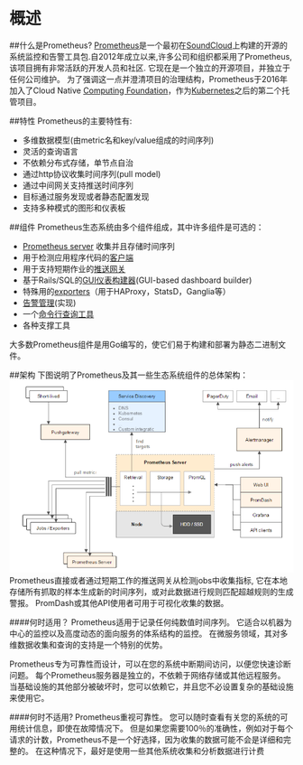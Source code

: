 概述
======

##什么是Prometheus?
[Prometheus](https://github.com/prometheus)是一个最初在[SoundCloud](http://soundcloud.com/)上构建的开源的系统监控和告警工具包.自2012年成立以来,许多公司和组织都采用了Prometheus,该项目拥有非常活跃的开发人员和社区.
它现在是一个独立的开源项目，并独立于任何公司维护。 为了强调这一点并澄清项目的治理结构，Prometheus于2016年加入了Cloud Native [Computing Foundation](https://cncf.io/)，作为[Kubernetes](http://kubernetes.io/)之后的第二个托管项目。

##特性
Prometheus的主要特性有:
- 多维数据模型(由metric名和key/value组成的时间序列)
- 灵活的查询语言
- 不依赖分布式存储，单节点自治
- 通过http协议收集时间序列(pull model)
- 通过中间网关支持推送时间序列
- 目标通过服务发现或者静态配置发现
- 支持多种模式的图形和仪表板

##组件
Prometheus生态系统由多个组件组成，其中许多组件是可选的：
- [Prometheus server](https://github.com/prometheus/prometheus) 收集并且存储时间序列
- 用于检测应用程序代码的[客户端](https://prometheus.io/docs/instrumenting/clientlibs/)
- 用于支持短期作业的[推送网关](https://github.com/prometheus/pushgateway)
- 基于Rails/SQL的[GUI仪表构建器](https://prometheus.io/docs/visualization/promdash/)(GUI-based dashboard builder)
- 特殊用的[exporters](https://prometheus.io/docs/instrumenting/exporters/)（用于HAProxy，StatsD，Ganglia等）
- [告警管理](https://github.com/prometheus/alertmanager)(实现)
- 一个[命令行查询工具](https://github.com/prometheus/prometheus_cli)
- 各种支撑工具

大多数Prometheus组件是用Go编写的，使它们易于构建和部署为静态二进制文件。

##架构
下图说明了Prometheus及其一些生态系统组件的总体架构：
![](../img/Architecture.png)
Prometheus直接或者通过短期工作的推送网关从检测jobs中收集指标, 它在本地存储所有抓取的样本生成新的时间序列，或对此数据进行规则匹配超越规则的生成警报。 PromDash或其他API使用者可用于可视化收集的数据。

####何时适用？
Prometheus适用于记录任何纯数值时间序列。 它适合以机器为中心的监控以及高度动态的面向服务的体系结构的监控。 在微服务领域，其对多维数据收集和查询的支持是一个特别的优势。

Prometheus专为可靠性而设计，可以在您的系统中断期间访问，以便您快速诊断问题。 每个Prometheus服务器是独立的，不依赖于网络存储或其他远程服务。 当基础设施的其他部分被破坏时，您可以依赖它，并且您不必设置复杂的基础设施来使用它。

####何时不适用?
Prometheus重视可靠性。 您可以随时查看有关您的系统的可用统计信息，即使在故障情况下。 但是如果您需要100％的准确性，例如对于每个请求的计数，Prometheus不是一个好选择，因为收集的数据可能不会是详细和完整的。 在这种情况下，最好是使用一些其他系统收集和分析数据进行计费